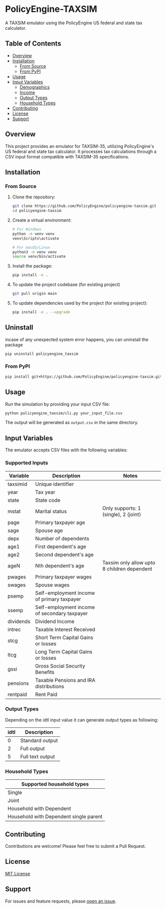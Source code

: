 # PolicyEngine-TAXSIM

A TAXSIM emulator using the PolicyEngine US federal and state tax calculator.

## Table of Contents
- [Overview](#overview)
- [Installation](#installation)
  - [From Source](#from-source)
  - [From PyPI](#from-pypi)
- [Usage](#usage)
- [Input Variables](#input-variables)
  - [Demographics](#demographics)
  - [Income](#income)
  - [Output Types](#output-types)
  - [Household Types](#household-types)
- [Contributing](#contributing)
- [License](#license)
- [Support](#support)

## Overview

This project provides an emulator for TAXSIM-35, utilizing PolicyEngine's US federal and state tax calculator. It processes tax calculations through a CSV input format compatible with TAXSIM-35 specifications.

## Installation

### From Source

1. Clone the repository:
   ```bash
   git clone https://github.com/PolicyEngine/policyengine-taxsim.git
   cd policyengine-taxsim
   ```
2. Create a virtual environment:
   ```bash
   # For Windows
   python -m venv venv
   venv\Scripts\activate

   # For macOS/Linux
   python3 -m venv venv
   source venv/bin/activate
   ```

3. Install the package:
   ```bash
   pip install -e .
   ```
4. To update the project codebase (for existing project)
    ```bash
   git pull origin main
   ```

5. To update dependencies used by the project (for existing project):
   ```bash
   pip install -e . --upgrade
   ```
## Uninstall

incase of any unexpected system error happens, you can uninstall the package 

   ```bash
   pip uninstall policyengine_taxsim
   ```

### From PyPI

```bash
pip install git+https://github.com/PolicyEngine/policyengine-taxsim.git
```

## Usage

Run the simulation by providing your input CSV file:

```bash
python policyengine_taxsim/cli.py your_input_file.csv
```

The output will be generated as `output.csv` in the same directory.

## Input Variables

The emulator accepts CSV files with the following variables:

### Supported Inputs

| Variable  | Description                                  | Notes                                   |
|-----------|----------------------------------------------|-----------------------------------------|
| taxsimid  | Unique identifier                            |                                         |
| year      | Tax year                                     |                                         |
| state     | State code                                   |                                         |
| mstat     | Marital status                               | Only supports: 1 (single), 2 (joint)    |
| page      | Primary taxpayer age                         |                                         |
| sage      | Spouse age                                   |                                         |
| depx      | Number of dependents                         |                                         |
| age1      | First dependent's age                        |                                         |
| age2      | Second dependent's age                       |                                         |
| ageN      | Nth dependent's age                          | Taxsim only allow upto 8 children dependent |
| pwages    | Primary taxpayer wages                       |                                        |
| swages    | Spouse wages                                 |                                        |
| psemp     | Self-employment income of primary taxpayer   |                                        |
| ssemp     | Self-employment income of secondary taxpayer |                                        |
| dividends | Dividend Income                              |                                        |
| intrec    | Taxable Interest Received                    |                                        |
| stcg      | Short Term Capital Gains or losses           |                                        |
| ltcg      | Long Term Capital Gains or losses            |                                        |
| gssi      | Gross Social Security Benefits               |                                        |
| pensions      | Taxable Pensions and IRA distributions       |                                        |
| rentpaid       | Rent Paid                               |                                        |


### Output Types

Depending on the idtl input value it can generate output types as following:

| idtl | Description      |
|------|------------------|
| 0    | Standard output  |
| 2    | Full output      |
| 5    | Full text output |

### Household Types

| Supported household types                |
|----------------------------------------|
| Single                                  |
| Joint                                   |
| Household with Dependent                |
| Household with Dependent single parent  |

## Contributing

Contributions are welcome! Please feel free to submit a Pull Request.

## License 
[MIT License](https://github.com/PolicyEngine/policyengine-taxsim?tab=License-1-ov-file#)

## Support

For issues and feature requests, please [open an issue](https://github.com/PolicyEngine/policyengine-taxsim/issues).